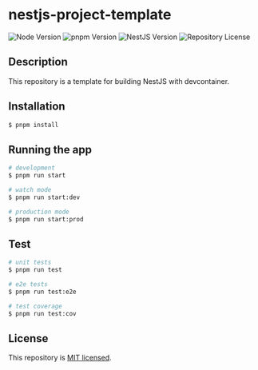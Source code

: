 # nestjs-project-template

<p>
<img src="https://img.shields.io/badge/node-v22.1.0_-blue" alt="Node Version" />
<img src="https://img.shields.io/badge/pnpm-9.1.1_-blue" alt="pnpm Version" />
<img src="https://img.shields.io/badge/nestjs-10.0.0_-blue" alt="NestJS Version" />
<img src="https://img.shields.io/badge/license-MIT_-green" alt="Repository License" />
</p>

## Description

This repository is a template for building NestJS with devcontainer.

## Installation

```bash
$ pnpm install
```

## Running the app

```bash
# development
$ pnpm run start

# watch mode
$ pnpm run start:dev

# production mode
$ pnpm run start:prod
```

## Test

```bash
# unit tests
$ pnpm run test

# e2e tests
$ pnpm run test:e2e

# test coverage
$ pnpm run test:cov
```

## License

This repository is [MIT licensed](LICENSE).
